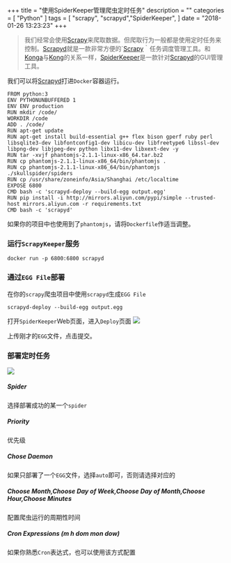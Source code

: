 +++
title = "使用SpiderKeeper管理爬虫定时任务"
description = ""
categories = [
    "Python"
]
tags = [
    "scrapy", "scrapyd","SpiderKeeper",
]
date = "2018-01-26 13:23:23"
+++

> 我们经常会使用[Scrapy](https://scrapy.org/)来爬取数据。但爬取行为一般都是使用定时任务来控制。[Scrapyd](https://github.com/scrapy/scrapyd)就是一款非常方便的`[Scrapy](https://scrapy.org/)｀任务调度管理工具。和[Konga](https://github.com/pantsel/konga)与[Kong](https://github.com/Kong/kong)的关系一样，[SpiderKeeper](https://github.com/DormyMo/SpiderKeeper)是一款针对[Scrapyd](https://github.com/scrapy/scrapyd)的GUI管理工具。

我们可以将[Scrapyd](https://github.com/scrapy/scrapyd)打进`Docker`容器运行。

```shell
FROM python:3
ENV PYTHONUNBUFFERED 1
ENV ENV production
RUN mkdir /code/
WORKDIR /code
ADD . /code/
RUN apt-get update
RUN apt-get install build-essential g++ flex bison gperf ruby perl libsqlite3-dev libfontconfig1-dev libicu-dev libfreetype6 libssl-dev libpng-dev libjpeg-dev python libx11-dev libxext-dev -y
RUN tar -xvjf phantomjs-2.1.1-linux-x86_64.tar.bz2
RUN cp phantomjs-2.1.1-linux-x86_64/bin/phantomjs .
RUN cp phantomjs-2.1.1-linux-x86_64/bin/phantomjs ./skullspider/spiders
RUN cp /usr/share/zoneinfo/Asia/Shanghai /etc/localtime
EXPOSE 6800
CMD bash -c 'scrapyd-deploy --build-egg output.egg'
RUN pip install -i http://mirrors.aliyun.com/pypi/simple --trusted-host mirrors.aliyun.com -r requirements.txt
CMD bash -c 'scrapyd'
```

如果你的项目中也使用到了`phantomjs`，请将`Dockerfile`作适当调整。

### 运行`ScrapyKeeper`服务
```shell
docker run -p 6800:6800 scrapyd
```

### 通过`EGG File`部署
在你的`scrapy`爬虫项目中使用`scrapyd`生成`EGG File`
```shell
scrapyd-deploy --build-egg output.egg
```

打开`SpiderKeeper`Web页面，进入`Deploy`页面
![](spiderkeeper_01.png)


上传刚才的`EGG`文件，点击提交。

### 部署定时任务
![](spiderkeeper_02.png)

##### Spider
选择部署成功的某一个`spider`
##### Priority
优先级
##### Chose Daemon
如果只部署了一个`EGG`文件，选择`auto`即可，否则请选择对应的
##### Choose Month,Choose Day of Week,Choose Day of Month,Choose Hour,Choose Minutes
配置爬虫运行的周期性时间
##### Cron Expressions (m h dom mon dow)
如果你熟悉`Cron`表达式，也可以使用该方式配置
